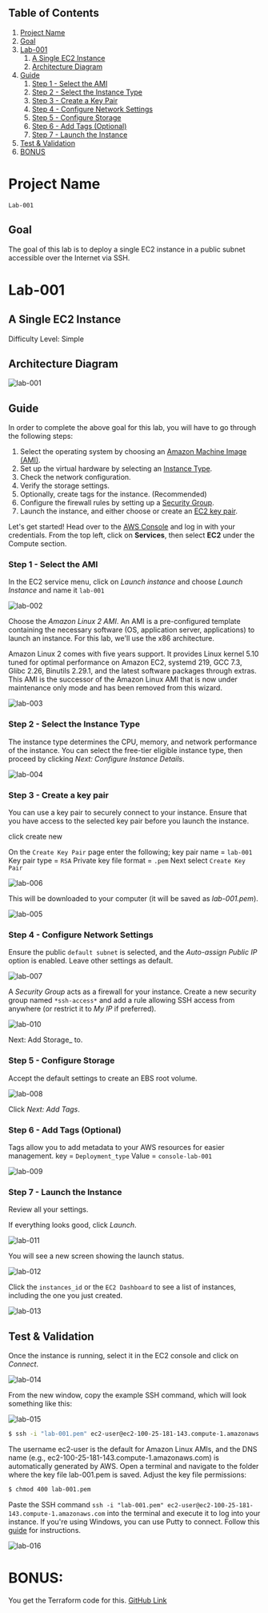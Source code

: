 ## Table of Contents

1. [Project Name](#project-name)
2. [Goal](#goal)
3. [Lab-001](#lab-001)
    1. [A Single EC2 Instance](#a-single-ec2-instance)
    2. [Architecture Diagram](#architecture-diagram)
4. [Guide](#guide)
    1. [Step 1 - Select the AMI](#step-1---select-the-ami)
    2. [Step 2 - Select the Instance Type](#step-2---select-the-instance-type)
    3. [Step 3 - Create a Key Pair](#step-3---create-a-key-pair)
    4. [Step 4 - Configure Network Settings](#step-4---configure-network-settings)
    5. [Step 5 - Configure Storage](#step-5---configure-storage)
    6. [Step 6 - Add Tags (Optional)](#step-6---add-tags-optional)
    7. [Step 7 - Launch the Instance](#step-7---launch-the-instance)
5. [Test & Validation](#test--validation)
6. [BONUS](#bonus)


# Project Name 
`Lab-001`

## Goal
 The goal of this lab is to deploy a single EC2 instance in a public subnet accessible over the Internet via SSH.


# Lab-001

## A Single EC2 Instance

Difficulty Level: Simple

## Architecture Diagram
![lab-001](images/lab-001.png)



## Guide

In order to complete the above goal for this lab, you will have to go through the following steps:

1. Select the operating system by choosing an [Amazon Machine Image (AMI)](https://docs.aws.amazon.com/AWSEC2/latest/UserGuide/AMIs.html).
2. Set up the virtual hardware by selecting an [Instance Type](https://docs.aws.amazon.com/AWSEC2/latest/UserGuide/instance-types.html).
3. Check the network configuration.
4. Verify the storage settings.
5. Optionally, create tags for the instance. (Recommended)
6. Configure the firewall rules by setting up a [Security Group](https://docs.aws.amazon.com/vpc/latest/userguide/VPC_SecurityGroups.html).
7. Launch the instance, and either choose or create an [EC2 key pair](https://docs.aws.amazon.com/AWSEC2/latest/UserGuide/ec2-key-pairs.html).


Let's get started! Head over to the [AWS Console](https://console.aws.amazon.com/) and log in with your credentials. From the top left, click on **Services**, then select **EC2** under the Compute section.

### Step 1 - Select the AMI
In the EC2 service menu, click on *Launch instance* and choose *Launch Instance* and name it `lab-001`

![lab-002](images/lab-002.png)

Choose the *Amazon Linux 2 AMI*. An AMI is a pre-configured template containing the necessary software (OS, application server, applications) to launch an instance. For this lab, we'll use the x86 architecture.

Amazon Linux 2 comes with five years support. It provides Linux kernel 5.10 tuned for optimal performance on Amazon EC2, systemd 219, GCC 7.3, Glibc 2.26, Binutils 2.29.1, and the latest software packages through extras. This AMI is the successor of the Amazon Linux AMI that is now under maintenance only mode and has been removed from this wizard.

![lab-003](images/lab-003.png)

### Step 2 - Select the Instance Type
The instance type determines the CPU, memory, and network performance of the instance. You can select the free-tier eligible instance type, then proceed by clicking _Next: Configure Instance Details_.

![lab-004](images/lab-004.png)


### Step 3 - Create a key pair
You can use a key pair to securely connect to your instance. Ensure that you have access to the selected key pair before you launch the instance.

click create new


On the `Create Key Pair` page enter the following;
key pair name = `lab-001`
Key pair type  = `RSA`
Private key file format = `.pem`
Next select `Create Key Pair`

![lab-006](images/lab-006.png)

This will be downloaded  to your computer (it will be saved as *lab-001.pem*).

![lab-005](images/lab-005.png)

### Step 4 - Configure Network Settings
Ensure the public `default subnet` is selected, and the *Auto-assign Public IP* option is enabled. Leave other settings as default.

![lab-007](images/lab-007.png)


A *Security Group* acts as a firewall for your instance. Create a new security group named `*ssh-access*` and add a rule allowing SSH access from anywhere (or restrict it to *My IP* if preferred).

![lab-010](images/lab-010.png)

Next: Add Storage_ to.

### Step 5 - Configure Storage
Accept the default settings to create an EBS root volume.

![lab-008](images/lab-008.png)

Click _Next: Add Tags_.


### Step 6 - Add Tags (Optional)
Tags allow you to add metadata to your AWS resources for easier management. 
key = `Deployment_type`
Value = `console-lab-001`

![lab-009](images/lab-009.png)


### Step 7 - Launch the Instance
Review all your settings.

If everything looks good, click _Launch_.

![lab-011](images/lab-011.png)

You will see a new screen showing the launch status.

![lab-012](images/lab-012.png)

Click  the `instances_id` or the `EC2 Dashboard` to see a list of instances, including the one you just created.

![lab-013](images/lab-013.png)


## Test & Validation
Once the instance is running, select it in the EC2 console and click on *Connect*.

![lab-014](images/lab-014.png)


From the new window, copy the example SSH command, which will look something like this:

![lab-015](images/lab-015.png)

``` bash
$ ssh -i "lab-001.pem" ec2-user@ec2-100-25-181-143.compute-1.amazonaws.com
```

The username ec2-user is the default for Amazon Linux AMIs, and the DNS name (e.g., ec2-100-25-181-143.compute-1.amazonaws.com) is automatically generated by AWS. Open a terminal and navigate to the folder where the key file lab-001.pem is saved. Adjust the key file permissions:

```bash
$ chmod 400 lab-001.pem
```

Paste the SSH command `ssh -i "lab-001.pem" ec2-user@ec2-100-25-181-143.compute-1.amazonaws.com` into the terminal and execute it to log into your instance. If you're using Windows, you can use Putty to connect. Follow this [guide](https://docs.aws.amazon.com/AWSEC2/latest/UserGuide/concepts.html) for instructions.

![lab-016](images/lab-016.png)


# BONUS:

You get the Terraform code for this. [GitHub Link]()